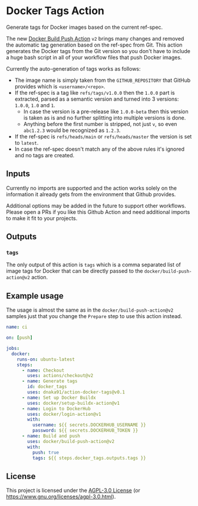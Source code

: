 # Docker Tags Action

Generate tags for Docker images based on the current ref-spec.

The new [Docker Build Push Action](https://github.com/docker/build-push-action) `v2` brings many
changes and removed the automatic tag generation based on the ref-spec from Git. This action
generates the Docker tags from the Git version so you don't have to include a huge bash script in
all of your workflow files that push Docker images.

Currently the auto-generation of tags works as follows:

- The image name is simply taken from the `GITHUB_REPOSITORY` that GitHub provides which is
  `<username>/<repo>`.
- If the ref-spec is a tag like `refs/tags/v1.0.0` then the `1.0.0` part is extracted, parsed as
  a semantic version and turned into 3 versions: `1.0.0`, `1.0` and `1`.
  - In case the version is a pre-release like `1.0.0-beta` then this version is taken as is and no
    further splitting into multiple versions is done.
  - Anything before the first number is stripped, not just `v`, so even `abc1.2.3` would be
    recognized as `1.2.3`.
- If the ref-spec is `refs/heads/main` or `refs/heads/master` the version is set to `latest`.
- In case the ref-spec doesn't match any of the above rules it's ignored and no tags are created.

## Inputs

Currently no imports are supported and the action works solely on the information it already gets
from the environment that Github provides.

Additional options may be added in the future to support other workflows. Please open a PRs if you
like this Github Action and need additional imports to make it fit to your projects.

## Outputs

### `tags`

The only output of this action is `tags` which is a comma separated list of image tags for Docker
that can be directly passed to the `docker/build-push-action@v2` action.

## Example usage

The usage is almost the same as in the `docker/build-push-action@v2` samples just that you change
the `Prepare` step to use this action instead.

```yaml
name: ci

on: [push]

jobs:
  docker:
    runs-on: ubuntu-latest
    steps:
      - name: Checkout
        uses: actions/checkout@v2
      - name: Generate tags
        id: docker_tags
        uses: dnaka91/action-docker-tags@v0.1
      - name: Set up Docker Buildx
        uses: docker/setup-buildx-action@v1
      - name: Login to DockerHub
        uses: docker/login-action@v1
        with:
          username: ${{ secrets.DOCKERHUB_USERNAME }}
          password: ${{ secrets.DOCKERHUB_TOKEN }}
      - name: Build and push
        uses: docker/build-push-action@v2
        with:
          push: true
          tags: ${{ steps.docker_tags.outputs.tags }}
```

## License

This project is licensed under the [AGPL-3.0 License](LICENSE) (or
<https://www.gnu.org/licenses/agpl-3.0.html>).
